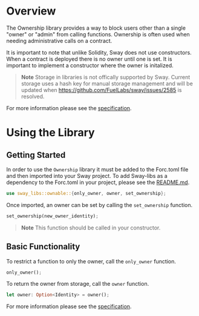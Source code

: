 # Overview

The Ownership library provides a way to block users other than a single "owner" or "admin" from calling functions. Ownership is often used when needing administrative calls on a contract.

It is important to note that unlike Solidity, Sway does not use constructors. When a contract is deployed there is no owner until one is set. It is important to implement a constructor where the owner is initalized.

> **Note**
> Storage in libraries is not offically supported by Sway. Current storage uses a hash key for manual storage management and will be updated when https://github.com/FuelLabs/sway/issues/2585 is resolved.

For more information please see the [specification](./SPECIFICATION.md).

# Using the Library

## Getting Started

In order to use the `Ownership` library it must be added to the Forc.toml file and then imported into your Sway project. To add Sway-libs as a dependency to the Forc.toml in your project, please see the [README.md](../../../README.md).

```rust
use sway_libs::ownable::{only_owner, owner, set_ownership};
```

Once imported, an owner can be set by calling the `set_ownership` function. 

```rust
set_ownership(new_owner_identity);
```

> **Note**
> This function should be called in your constructor.

## Basic Functionality

To restrict a function to only the owner, call the `only_owner` function.

```rust
only_owner();
```

To return the owner from storage, call the `owner` function.

```rust
let owner: Option<Identity> = owner();
```

For more information please see the [specification](./SPECIFICATION.md).
